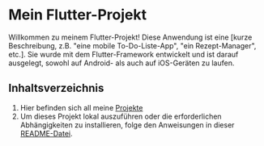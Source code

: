 # Mein Flutter-Projekt

Willkommen zu meinem Flutter-Projekt! Diese Anwendung ist eine [kurze Beschreibung, z.B. "eine mobile To-Do-Liste-App", "ein Rezept-Manager", etc.]. Sie wurde mit dem Flutter-Framework entwickelt und ist darauf ausgelegt, sowohl auf Android- als auch auf iOS-Geräten zu laufen.

## Inhaltsverzeichnis
1. Hier befinden sich all meine [Projekte](./lib)
2. Um dieses Projekt lokal auszuführen oder die erforderlichen Abhängigkeiten zu installieren, folge den Anweisungen in dieser [README-Datei](./portfolio_5500716.).



